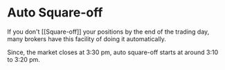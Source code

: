 # Auto Square-off

If you don't [[Square-off]] your positions by the end of the trading day, many brokers have this facility of doing it automatically.

Since, the market closes at 3:30 pm, auto square-off starts at around 3:10 to 3:20 pm.
